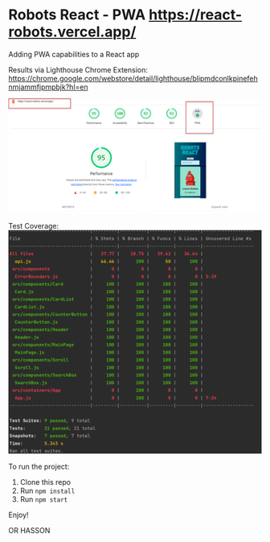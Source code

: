 # Robots React - PWA  https://react-robots.vercel.app/

Adding PWA capabilities to a React app

Results via Lighthouse Chrome Extension:
https://chrome.google.com/webstore/detail/lighthouse/blipmdconlkpinefehnmjammfjpmpbjk?hl=en

![Twitter](https://github.com/hassonor/react-robots/blob/master/pwa_ready.png)

Test Coverage:
![Twitter](https://github.com/hassonor/react-robots/blob/master/test_coverage_13_12_2021.png)

To run the project:

1. Clone this repo
2. Run `npm install`
3. Run `npm start`

Enjoy!

OR HASSON

